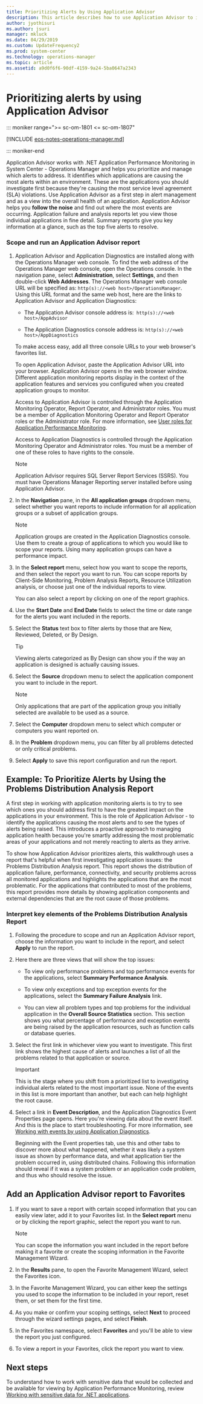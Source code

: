 ```yaml
---
title: Prioritizing Alerts by Using Application Advisor
description: This article describes how to use Application Advisor to identify exceptions detected from your monitored web application.
author: jyothisuri
ms.author: jsuri
manager: mkluck
ms.date: 04/29/2019
ms.custom: UpdateFrequency2
ms.prod: system-center
ms.technology: operations-manager
ms.topic: article
ms.assetid: a9d0f6f6-90df-4159-9a24-5ba0647a2343
---
```


# Prioritizing alerts by using Application Advisor

::: moniker range=">= sc-om-1801 <= sc-om-1807"

[!INCLUDE [eos-notes-operations-manager.md](../includes/eos-notes-operations-manager.md)]

::: moniker-end

Application Advisor works with .NET Application Performance Monitoring in System Center - Operations Manager and helps you prioritize and manage which alerts to address. It identifies which applications are causing the most alerts within an environment. These are the applications you should investigate first because they're causing the most service level agreement (SLA) violations. Use Application Advisor as a first step in alert management and as a view into the overall health of an application. Application Advisor helps you **follow the noise** and find out where the most events are occurring. Application failure and analysis reports let you view those individual applications in fine detail. Summary reports give you key information at a glance, such as the top five alerts to resolve.  

### Scope and run an Application Advisor report  

1.  Application Advisor and Application Diagnostics are installed along with the Operations Manager web console. To find the web address of the Operations Manager web console, open the Operations console. In the navigation pane, select **Administration**, select **Settings**, and then double-click **Web Addresses**. The Operations Manager web console URL will be specified as: `http(s)://<web host>/OperationsManager`. Using this URL format and the same web host, here are the links to Application Advisor and Application Diagnostics:  

    -   The Application Advisor console address is:` http(s)://<web host>/AppAdvisor`  

    -   The Application Diagnostics console address is: `http(s)://<web host>/AppDiagnostics`  

    To make access easy, add all three console URLs to your web browser's favorites list.  

    To open Application Advisor, paste the Application Advisor URL into your browser. Application Advisor opens in the web browser window. Different application monitoring reports display in the context of the application features and services you configured when you created application groups to monitor.  

    Access to Application Advisor is controlled through the Application Monitoring Operator, Report Operator, and Administrator roles. You must be a member of Application Monitoring Operator and Report Operator roles or the Administrator role. For more information, see [User roles for Application Performance Monitoring](manage-working-with-the-application-diagnostics-console.md#user-roles-for-application-performance-monitoring).

    Access to Application Diagnostics is controlled through the Application Monitoring Operator and Administrator roles. You must be a member of one of these roles to have rights to the console.  

    > [!NOTE]  
    > Application Advisor requires SQL Server Report Services (SSRS). You must have Operations Manager Reporting server installed before using Application Advisor.  

2.  In the **Navigation** pane, in the **All application groups** dropdown menu, select whether you want reports to include information for all application groups or a subset of application groups.  

    > [!NOTE]  
    > Application groups are created in the Application Diagnostics console. Use them to create a group of applications to which you would like to scope your reports. Using many application groups can have a performance impact.  

3.  In the **Select report** menu, select how you want to scope the reports, and then select the report you want to run. You can scope reports by Client-Side Monitoring, Problem Analysis Reports, Resource Utilization analysis, or choose just one of the individual reports to view.  

    You can also select a report by clicking on one of the report graphics.  

4.  Use the **Start Date** and **End Date** fields to select the time or date range for the alerts you want included in the reports.  

5.  Select the **Status** text box to filter alerts by those that are New, Reviewed, Deleted, or By Design.  

    > [!TIP]  
    > Viewing alerts categorized as By Design can show you if the way an application is designed is actually causing issues.  

6.  Select the **Source** dropdown menu to select the application component you want to include in the report.  

    > [!NOTE]  
    > Only applications that are part of the application group you initially selected are available to be used as a source.  

7.  Select the **Computer** dropdown menu to select which computer or computers you want reported on.  

8.  In the **Problem** dropdown menu, you can filter by all problems detected or only critical problems.  

9. Select **Apply** to save this report configuration and run the report.  

## Example: To Prioritize Alerts by Using the Problems Distribution Analysis Report  
A first step in working with application monitoring alerts is to try to see which ones you should address first to have the greatest impact on the applications in your environment. This is the role of Application Advisor - to identify the applications causing the most alerts and to see the types of alerts being raised. This introduces a proactive approach to managing application health because you're smartly addressing the most problematic areas of your applications and not merely reacting to alerts as they arrive.  

To show how Application Advisor prioritizes alerts, this walkthrough uses a report that's helpful when first investigating application issues: the Problems Distribution Analysis report. This report shows the distribution of application failure, performance, connectivity, and security problems across all monitored applications and highlights the applications that are the most problematic. For the applications that contributed to most of the problems, this report provides more details by showing application components and external dependencies that are the root cause of those problems.  

### Interpret key elements of the Problems Distribution Analysis Report  

1.  Following the procedure to scope and run an Application Advisor report, choose the information you want to include in the report, and select **Apply** to run the report.  

2.  Here there are three views that will show the top issues:  

    -   To view only performance problems and top performance events for the applications, select **Summary Performance Analysis**.  

    -   To view only exceptions and top exception events for the applications, select the **Summary Failure Analysis** link.  

    -   You can view all problem types and top problems for the individual application in the **Overall Source Statistics** section. This section shows you what percentage of performance and exception events are being raised by the application resources, such as function calls or database queries.  

3.  Select the first link in whichever view you want to investigate. This first link shows the highest cause of alerts and launches a list of all the problems related to that application or source.  

    > [!IMPORTANT]  
    > This is the stage where you shift from a prioritized list to investigating individual alerts related to the most important issue. None of the events in this list is more important than another, but each can help highlight the root cause.  

4.  Select a link in **Event Description**, and the Application Diagnostics Event Properties page opens. Here you're viewing data about the event itself. And this is the place to start troubleshooting. For more information, see [Working with events by using Application Diagnostics](manage-working-with-events-using-application-diagnostics.md).  

    Beginning with the Event properties tab, use this and other tabs to discover more about what happened, whether it was likely a system issue as shown by performance data, and what application tier the problem occurred in, using distributed chains. Following this information should reveal if it was a system problem or an application code problem, and thus who should resolve the issue.  

## Add an Application Advisor report to Favorites  

1.  If you want to save a report with certain scoped information that you can easily view later, add it to your Favorites list. In the **Select report** menu or by clicking the report graphic, select the report you want to run.  

    > [!NOTE]  
    > You can scope the information you want included in the report before making it a favorite or create the scoping information in the Favorite Management Wizard.  

2.  In the **Results** pane, to open the Favorite Management Wizard, select the Favorites icon.  

3.  In the Favorite Management Wizard, you can either keep the settings you used to scope the information to be included in your report, reset them, or set them for the first time.  

4.  As you make or confirm your scoping settings, select **Next** to proceed through the wizard settings pages, and select **Finish**.  

5.  In the Favorites namespace, select **Favorites** and you'll be able to view the report you just configured.  

6.  To view a report in your Favorites, click the report you want to view.  

## Next steps

To understand how to work with sensitive data that would be collected and be available for viewing by Application Performance Monitoring, review [Working with sensitive data for .NET applications](manage-working-with-sensitive-data-dotnetapps.md).  
